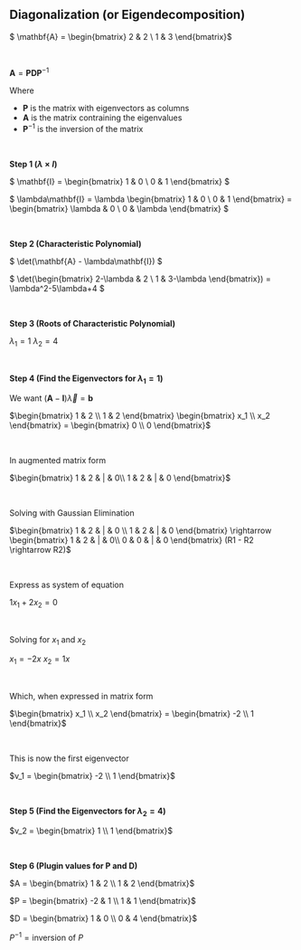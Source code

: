## Diagonalization (or Eigendecomposition)

$ \mathbf{A} = \begin{bmatrix}
2 & 2 \\
1 & 3
\end{bmatrix}$

<br/>


$\mathbf{A} = \mathbf{P} \mathbf{D} \mathbf{P}^{-1}$

Where
- $\mathbf{P}$ is the matrix with eigenvectors as columns
- $\mathbf{A}$ is the matrix contraining the eigenvalues
- $\mathbf{P}^{-1}$ is the inversion of the matrix

<br/>

**Step 1 ($\lambda \times I$)**


$ \mathbf{I} = \begin{bmatrix}
1 & 0 \\
0 & 1
\end{bmatrix} $ 


$ \lambda\mathbf{I} = \lambda \begin{bmatrix}
1 & 0 \\
0 & 1
\end{bmatrix} = \begin{bmatrix}
\lambda & 0 \\
0 & \lambda
\end{bmatrix} $ 



<br/>

**Step 2 (Characteristic Polynomial)**


$ \det(\mathbf{A} - \lambda\mathbf{I}) $


$ \det(\begin{bmatrix}
2-\lambda & 2 \\
1 & 3-\lambda
\end{bmatrix}) = \lambda^2-5\lambda+4 $


<br/>

**Step 3 (Roots of Characteristic Polynomial)**

$\lambda_1 = 1$
$\lambda_2 = 4$



<br/>


**Step 4 (Find the Eigenvectors for $\lambda_1 = 1$)** 

We want $(\mathbf{A}-\mathbf{I}) \vec{\lambda} = \mathbf{b}$


$\begin{bmatrix}
1 & 2 \\
1 & 2
\end{bmatrix} \begin{bmatrix}
x_1 \\
x_2
\end{bmatrix} = \begin{bmatrix}
0 \\
0
\end{bmatrix}$

<br/>

In augmented matrix form

$\begin{bmatrix}
1 & 2 & | & 0\\
1 & 2 & | & 0 
\end{bmatrix}$ 

<br/>

Solving with Gaussian Elimination

$\begin{bmatrix}
1 & 2 & | & 0 \\
1 & 2 & | & 0
\end{bmatrix} \rightarrow \begin{bmatrix}
1 & 2 & | & 0\\
0 & 0 & | & 0
\end{bmatrix} (R1 - R2 \rightarrow R2)$

<br/>

Express as system of equation

$1x_1 + 2x_2 = 0$


<br/>

Solving for $x_1$ and $x_2$ 

$x_1 = -2x$
$x_2 = 1x$

<br/>

Which, when expressed in matrix form

$\begin{bmatrix} x_1 \\ x_2 \end{bmatrix} = 
\begin{bmatrix} -2 \\ 1 \end{bmatrix}$

<br/>

This is now the first eigenvector

$v_1 = \begin{bmatrix}
-2 \\
1
\end{bmatrix}$


<br/>

**Step 5 (Find the Eigenvectors for $\lambda_2=4$)** 

$v_2 = \begin{bmatrix}
1 \\
1
\end{bmatrix}$

<br/>


**Step 6 (Plugin values for $\mathbf{P}$ and $\mathbf{D})$**


$A = \begin{bmatrix}
1 & 2 \\
1 & 2
\end{bmatrix}$

$P = \begin{bmatrix}
-2 & 1 \\
1 & 1
\end{bmatrix}$

$D = \begin{bmatrix}
1 & 0 \\
0 & 4
\end{bmatrix}$

$P^{-1} = \text{inversion of } P$

<br/>


